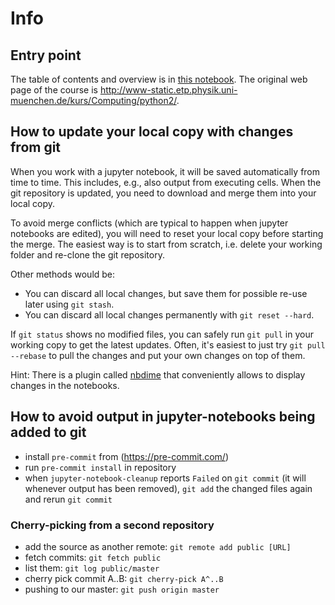 # Info
## Entry point
The table of contents and overview is in [this notebook](notebooks/node0.ipynb).
The original web page of the course is http://www-static.etp.physik.uni-muenchen.de/kurs/Computing/python2/.

## How to update your local copy with changes from git
When you work with a jupyter notebook, it will be saved automatically from time to time. This includes, e.g., also output from executing cells. When the git repository is updated, you need to download and merge them into your local copy.

To avoid merge conflicts (which are typical to happen when jupyter notebooks are edited), you will need to reset your local copy before starting the merge. The easiest way is to start from scratch, i.e. delete your working folder and re-clone the git repository.

Other methods would be:
* You can discard all local changes, but save them for possible re-use later using `git stash`.
* You can discard all local changes permanently with `git reset --hard`.

If `git status` shows no modified files, you can safely run `git pull` in your working copy to get the latest updates. Often, it's easiest to just try `git pull --rebase` to pull the changes and put your own changes on top of them.

Hint: There is a plugin called [nbdime](https://nbdime.readthedocs.io/en/latest/) that conveniently allows to display changes in the notebooks.

## How to avoid output in jupyter-notebooks being added to git
* install `pre-commit` from (https://pre-commit.com/)
* run `pre-commit install` in repository
* when `jupyter-notebook-cleanup` reports `Failed` on `git commit` (it will whenever output has been removed), `git add` the changed files again and rerun `git commit`

### Cherry-picking from a second repository
* add the source as another remote: `git remote add public [URL]`
* fetch commits: `git fetch public`
* list them: `git log public/master`
* cherry pick commit A..B: `git cherry-pick A^..B`
* pushing to our master: `git push origin master`
